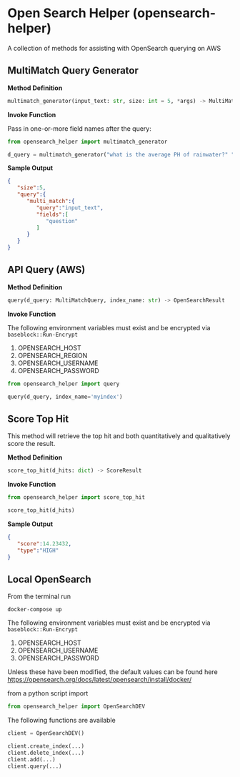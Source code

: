 # Open Search Helper (opensearch-helper)
A collection of methods for assisting with OpenSearch querying on AWS

## MultiMatch Query Generator

**Method Definition**
```python
multimatch_generator(input_text: str, size: int = 5, *args) -> MultiMatchQuery
```

**Invoke Function**

Pass in one-or-more field names after the query:
```python
from opensearch_helper import multimatch_generator

d_query = multimatch_generator("what is the average PH of rainwater?" "question", "context")
```

**Sample Output**
```json
{
   "size":5,
   "query":{
      "multi_match":{
         "query":"input_text",
         "fields":[
            "question"
         ]
      }
   }
}
```

## API Query (AWS)
**Method Definition**
```python
query(d_query: MultiMatchQuery, index_name: str) -> OpenSearchResult
```

**Invoke Function**

The following environment variables must exist and be encrypted via `baseblock::Run-Encrypt`
1. OPENSEARCH_HOST
2. OPENSEARCH_REGION
3. OPENSEARCH_USERNAME
4. OPENSEARCH_PASSWORD

```python
from opensearch_helper import query

query(d_query, index_name='myindex')
```

## Score Top Hit
This method will retrieve the top hit and both quantitatively and qualitatively score the result.

**Method Definition**
```python
score_top_hit(d_hits: dict) -> ScoreResult
```

**Invoke Function**
```python
from opensearch_helper import score_top_hit

score_top_hit(d_hits)
```

**Sample Output**
```json
{
   "score":14.23432,
   "type":"HIGH"
}
```

## Local OpenSearch
From the terminal run
```shell
docker-compose up
```

The following environment variables must exist and be encrypted via `baseblock::Run-Encrypt`
1. OPENSEARCH_HOST
3. OPENSEARCH_USERNAME
4. OPENSEARCH_PASSWORD

Unless these have been modified, the default values can be found here
https://opensearch.org/docs/latest/opensearch/install/docker/

from a python script import
```python
from opensearch_helper import OpenSearchDEV
```

The following functions are available
```python
client = OpenSearchDEV()

client.create_index(...)
client.delete_index(...)
client.add(...)
client.query(...)
```